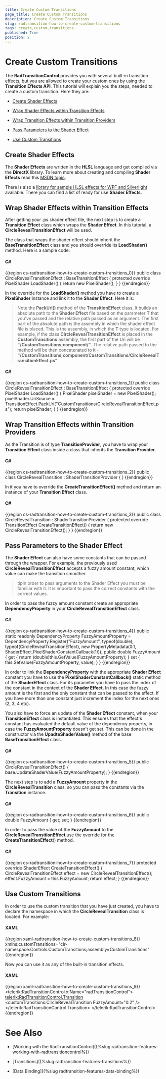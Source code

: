 ```yaml
---
title: Create Custom Transitions
page_title: Create Custom Transitions
description: Create Custom Transitions
slug: radtransition-how-to-create-custom-transitions
tags: create,custom,transitions
published: True
position: 2
---
```


# Create Custom Transitions


The __RadTransitionControl__ provides you with several built-in transition effects, but you are allowed to create your custom ones by using the __Transition Effects API__. This tutorial will explain you the steps, needed to create a custom transition. Here they are:

* [Create Shader Effects](#create-shader-effects)

* [Wrap Shader Effects within Transition Effects](#wrap-shader-effects-within-transition-effects)

* [Wrap Transition Effects within Transition Providers](#wrap-transition-effects-within-transition-providers)

* [Pass Parameters to the Shader Effect](#pass-parameters-to-the-shader-effect)

* [Use Custom Transitions](#use-custom-transitions)

## Create Shader Effects

The __Shader Effects__ are written in the __HLSL__ language and get compiled via the __DirectX__ library. To learn more about creating and compiling __Shader Effects__ read this [MSDN topic](http://msdn.microsoft.com/en-us/library/bb509635%28v=VS.85%29.aspx).

There is also a [library for sample HLSL effects for WPF and Silverlight](http://wpffx.codeplex.com/) available. There you can find a list of ready for use __Shader Effects__.

## Wrap Shader Effects within Transition Effects

After getting your .ps shader effect file, the next step is to create a __Transition Effect__ class which wraps the __Shader Effect__. In this tutorial, a __CircleRevealTransitionEffect__ will be used. 

The class that wraps the shader effect should inherit the __BaseTransitionEffect__ class and you should override its __LoadShader()__ method. Here is a sample code:

#### __C#__

{{region cs-radtransition-how-to-create-custom-transitions_0}}
	public class CircleRevealTransitionEffect : BaseTransitionEffect
	{
	    protected override PixelShader LoadShader()
	    {
	        return new PixelShader();
	    }
	}
{{endregion}}

In the override for the __LoadShader()__ method you have to create a __PixelShader__ instance and link it to the __Shader Effect__. Here it is:

>Note the __PackUri<T>()__ method of the __TransitionEffect__ class. It builds an absolute path to the __Shader Effect__ file based on the parameter __T__ that you've passed and the relative path passed as an argument. The first part of the absolute path is the assembly in which the shader effect file is placed. This is the assembly, in which the __T__ type is located. For example, if the class __CircleRevealTransitionEffect__ is placed in the __CustomTransitions__ assembly, the first part of the Uri will be __"/CustomTransitions;component/"__. The relative path passed to the method will be then concatenated to it - __"/CustomTransitions;component/CustomTransitions/CircleRevealTransitionEffect.ps"__.

#### __C#__

{{region cs-radtransition-how-to-create-custom-transitions_1}}
	public class CircleRevealTransitionEffect : BaseTransitionEffect
	{
	    protected override PixelShader LoadShader()
	    {
	        PixelShader pixelShader = new PixelShader();
	        pixelShader.UriSource = TransitionEffect.PackUri<CircleRevealTransitionEffect>("CustomTransitions/CircleRevealTransitionEffect.ps");
	        return pixelShader;
	    }
	}
{{endregion}}

## Wrap Transition Effects within Transition Providers

As the Transition is of type __TransitionProvider__, you have to wrap your __Transition Effect__ class inside a class that inherits the __Transition Provider__.

#### __C#__

{{region cs-radtransition-how-to-create-custom-transitions_2}}
	public class CircleRevealTransition : ShaderTransitionProvider
	{
	}
{{endregion}}

In it you have to override the __CreateTransitionEffect()__ method and return an instance of your __Transition Effect__ class.

#### __C#__

{{region cs-radtransition-how-to-create-custom-transitions_3}}
	public class CircleRevealTransition : ShaderTransitionProvider
	{
	    protected override TransitionEffect CreateTransitionEffect()
	    {
	        return new CircleRevealTransitionEffect();
	    }
	}
{{endregion}}

## Pass Parameters to the Shader Effect

The __Shader Effect__ can also have some constants that can be passed through the wrapper. For example, the previously used __CircleRevealTransitionEffect__ accepts a fuzzy amount constant, which value can make the transition smoother.

>tipIn order to pass arguments to the Shader Effect you must be familiar with it. It is important to pass the correct constants with the correct values.

In order to pass the fuzzy amount constant create an appropriate __DependencyProperty__ in your __CircleRevealTransitionEffect__ class.

#### __C#__

{{region cs-radtransition-how-to-create-custom-transitions_4}}
	public static readonly DependencyProperty FuzzyAmountProperty =
	    DependencyProperty.Register("FuzzyAmount",
	                                    typeof(double),
	                                    typeof(CircleRevealTransitionEffect),
	                                    new PropertyMetadata(0.1, ShaderEffect.PixelShaderConstantCallback(1)));
	public double FuzzyAmount
	{
	    get
	    {
	        return (double)this.GetValue(FuzzyAmountProperty);
	    }
	    set
	    {
	        this.SetValue(FuzzyAmountProperty, value);
	    }
	}
{{endregion}}

In order to link the __DependencyProperty__ with the appropriate __Shader Effect__ constant you have to use the __PixelShaderConstantCallback()__ static method of the __ShaderEffect__ class. For its parameter you have to pass the index of the constant in the context of the __Shader Effect__. In this case the fuzzy amount is the first and the only constant that can be passed to the effect. If you have more than one constant just increment the index for the next ones (2, 3, 4 etc).

You also have to force an update of the __Shader Effect__ constant, when your __TransitionEffect__ class is instantiated. This ensures that the effect's constant has evaluated the default value of the dependency property, in case the __FuzzyAmountProperty__ doesn't get set. This can be done in the constructor via the __UpadteShaderValue()__ method of the base __BaseTransitionEffect__ class.

#### __C#__

{{region cs-radtransition-how-to-create-custom-transitions_5}}
	public CircleRevealTransitionEffect()
	{
	    base.UpdateShaderValue(FuzzyAmountProperty);
	}
{{endregion}}

The next step is to add a __FuzzyAmount__ property in the __CircleRevealTransition__ class, so you can pass the constants via the __Transition__ instance.

#### __C#__

{{region cs-radtransition-how-to-create-custom-transitions_6}}
	public double FuzzyAmount
	{
	    get;
	    set;
	}
{{endregion}}

In order to pass the value of the __FuzzyAmount__ to the __CircleRevealTransitionEffect__ use the override for the __CreateTransitionEffect__() method.

#### __C#__

{{region cs-radtransition-how-to-create-custom-transitions_7}}
	protected override ShaderEffect CreateTransitionEffect()
	{
	    CircleRevealTransitionEffect effect = new CircleRevealTransitionEffect();
	    effect.FuzzyAmount = this.FuzzyAmount;
	    return effect;
	}
{{endregion}}

## Use Custom Transitions

In order to use the custom transition that you have just created, you have to declare the namespace in which the __CircleRevealTransition__ class is located. For example:

#### __XAML__

{{region xaml-radtransition-how-to-create-custom-transitions_8}}
	xmlns:customTransitions="clr-namespace:Controls.CustomTransitions;assembly=CustomTransitions"
{{endregion}}

Now you can use it as any of the built-in transition effects.

#### __XAML__

{{region xaml-radtransition-how-to-create-custom-transitions_9}}
	<telerik:RadTransitionControl x:Name="radTransitionControl">
	    <telerik:RadTransitionControl.Transition>
	        <customTransitions:CircleRevealTransition FuzzyAmount="0.2" />
	    </telerik:RadTransitionControl.Transition>
	</telerik:RadTransitionControl>
{{endregion}}

# See Also

 * [Working with the RadTransitionControl]({%slug radtransition-features-working-with-radtransitioncontrol%})

 * [Transitions]({%slug radtransition-features-transitions%})

 * [Data Binding]({%slug radtransition-features-data-binding%})
